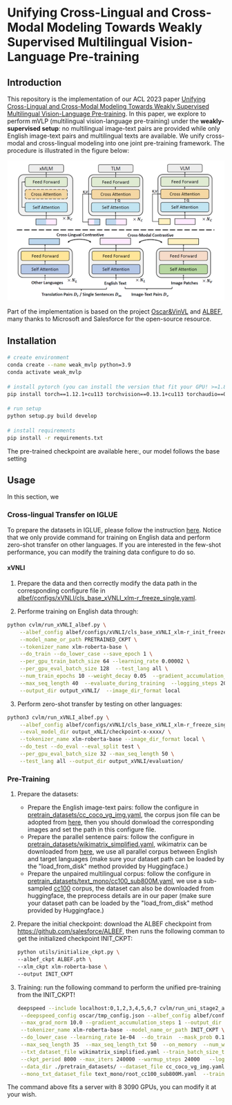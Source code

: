 # Unifying Cross-Lingual and Cross-Modal Modeling Towards Weakly Supervised Multilingual Vision-Language Pre-training

## Introduction

This repository is the implementation of our ACL 2023 paper [Unifying Cross-Lingual and Cross-Modal Modeling Towards Weakly Supervised Multilingual Vision-Language Pre-training](https://arxiv.org/abs/2201.12596). In this paper, we explore to perform mVLP (multilingual vision-language pre-training) under the **weakly-supervised setup**: no multilingual image-text pairs are provided while only English image-text pairs and multilingual texts are available. We unify cross-modal and cross-lingual modeling into one joint pre-training framework. The procedure is illustrated in the figure below:

![MVPTR](./figs/weak_mvlp.png)

Part of the implementation is based on the project [Oscar&VinVL](https://github.com/microsoft/Oscar) and [ALBEF](https://github.com/salesforce/ALBEF), many thanks to Microsoft and Salesforce for the open-source resource.

## Installation

```bash
# create environment
conda create --name weak_mvlp python=3.9
conda activate weak_mvlp

# install pytorch (you can install the version that fit your GPU! >=1.8.0 is recommended!)
pip install torch==1.12.1+cu113 torchvision==0.13.1+cu113 torchaudio==0.12.1 --extra-index-url https://download.pytorch.org/whl/cu113

# run setup
python setup.py build develop

# install requirements
pip install -r requirements.txt
```

The pre-trained checkpoint are available here:, our model follows the base setting

## Usage

In this section, we 

### Cross-lingual Transfer on IGLUE

To prepare the datasets in IGLUE, please follow the instruction [here](https://github.com/e-bug/iglue). Notice that we only provide command for training on English data and perform zero-shot transfer on other languages. If you are interested in the few-shot performance, you can modify the training data configure to do so.

#### xVNLI

1. Prepare the data and then correctly modify the data path in the corresponding configure file in [albef/configs/xVNLI/cls_base_xVNLI_xlm-r_freeze_single.yaml](https://github.com/FudanDISC/weakly-supervised-mVLP/blob/master/albef/configs/xVNLI/cls_base_xVNLI_xlm-r_init_freeze_single.yaml).

2. Performe training on English data through:

```bash
python cvlm/run_xVNLI_albef.py \
    --albef_config albef/configs/xVNLI/cls_base_xVNLI_xlm-r_init_freeze_single.yaml \
    --model_name_or_path PRETRAINED_CKPT \
    --tokenizer_name xlm-roberta-base \
    --do_train --do_lower_case --save_epoch 1 \
    --per_gpu_train_batch_size 64 --learning_rate 0.00002 \
    --per_gpu_eval_batch_size 128  --test_lang all \
    --num_train_epochs 10 --weight_decay 0.05  --gradient_accumulation_steps 1 \
    --max_seq_length 40  --evaluate_during_training  --logging_steps 20  --time_debug \
    --output_dir output_xVNLI/  --image_dir_format local
```

3. Perform zero-shot transfer by testing on other languages:

```bash
python3 cvlm/run_xVNLI_albef.py \
    --albef_config albef/configs/xVNLI/cls_base_xVNLI_xlm-r_freeze_single.yaml \
    --eval_model_dir output_xNLI/checkpoint-x-xxxx/ \
    --tokenizer_name xlm-roberta-base --image_dir_format local \
    --do_test --do_eval --eval_split test \
    --per_gpu_eval_batch_size 32 --max_seq_length 50 \
    --test_lang all --output_dir output_xVNLI/evaluation/
```

### Pre-Training

1. Prepare the datasets:
   - Prepare the English image-text pairs: follow the configure in [pretrain_datasets/cc_coco_vg_img.yaml](https://github.com/FudanDISC/weakly-supervised-mVLP/blob/master/pretrain_datasets/cc_coco_vg_img.yaml), the corpus json file can be adopted from [here](https://storage.googleapis.com/sfr-pcl-data-research/ALBEF/json_pretrain.zip), then you should donwload the corresponding images and set the path in this configure file.
   - Prepare the parallel sentence pairs: follow the configure in [pretrain_datasets/wikimatrix_simplified.yaml](https://github.com/FudanDISC/weakly-supervised-mVLP/blob/master/pretrain_datasets/wikimatrix_simplified.yaml), wikimatrix can be downloaded from [here](https://opus.nlpl.eu/WikiMatrix.php), we use all parallel corpus between English and target languages (make sure your dataset path can be loaded by the "load_from_disk" method provided by Huggingface.)
   - Prepare the unpaired multilingual corpus: follow the configure in [pretrain_datasets/text_mono/cc100_sub800M.yaml](https://github.com/FudanDISC/weakly-supervised-mVLP/blob/master/pretrain_datasets/text_mono/cc100_sub800M.yaml), we use a sub-sampled [cc100](https://data.statmt.org/cc-100/) corpus, the dataset can also be downloaded from huggingface, the preprocess details are in our paper (make sure your dataset path can be loaded by the "load_from_disk" method provided by Huggingface.)

2. Prepare the initial checkpoint: download the ALBEF checkpoint from https://github.com/salesforce/ALBEF, then runs the following comman to get the initialized checkpoint INIT_CKPT:
   ```bash
   python utils/initialize_ckpt.py \
   --albef_ckpt ALBEF.pth \
   --xlm_ckpt xlm-roberta-base \
   --output INIT_CKPT
   ```

3. Training: run the following command to perform the unified pre-training from the INIT_CKPT!

   ```bash
   deepspeed --include localhost:0,1,2,3,4,5,6,7 cvlm/run_uni_stage2_albef.py \
    --deepspeed_config oscar/tmp_config.json --albef_config albef/configs/pretrain_base_xlm-r_freeze_vis.yaml \
    --max_grad_norm 10.0 --gradient_accumulation_steps 1 --output_dir pretrain/unified_mvlp/  \
    --tokenizer_name xlm-roberta-base --model_name_or_path INIT_CKPT \
    --do_lower_case --learning_rate 1e-04  --do_train  --mask_prob 0.15 --deepspeed  --avoid_mlm_head_tie \
    --max_seq_length 35  --max_seq_length_txt 50  --on_memory  --num_workers 4 --drop_out 0.1  --train_batch_size 512 \
    --txt_dataset_file wikimatrix_simplified.yaml --train_batch_size_txt 2048  --img_txt_mod img-txt-full \
    --ckpt_period 8000 --max_iters 240000 --warmup_steps 24000   --log_period 10  --txt_txt_mod para_txt_full \
    --data_dir ./pretrain_datasets/ --dataset_file cc_coco_vg_img.yaml  --txt_dataformat transformers \
    --mono_txt_dataset_file text_mono/root_cc100_sub800M.yaml  --train_batch_size_mono_txt 2048  --mono_txt_max_length 64
    ```
The command above fits a server with 8 3090 GPUs, you can modify it at your wish.

